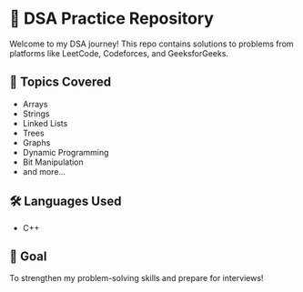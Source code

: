 # 📘 DSA Practice Repository

Welcome to my DSA journey! This repo contains solutions to problems from platforms like LeetCode, Codeforces, and GeeksforGeeks.

## 🧭 Topics Covered
- Arrays
- Strings
- Linked Lists
- Trees
- Graphs
- Dynamic Programming
- Bit Manipulation
- and more...

## 🛠️ Languages Used
- C++

## 🏁 Goal
To strengthen my problem-solving skills and prepare for interviews!

